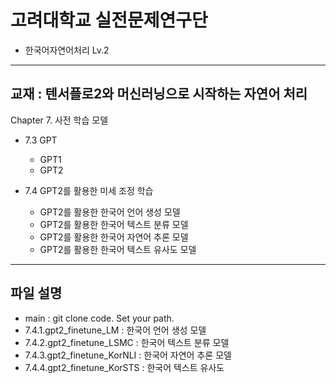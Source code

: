 # 고려대학교 실전문제연구단
- 한국어자연어처리 Lv.2


---
## 교재 : 텐서플로2와 머신러닝으로 시작하는 자연어 처리
Chapter 7. 사전 학습 모델

- 7.3 GPT
  - GPT1
  - GPT2

- 7.4 GPT2를 활용한 미세 조정 학습
  - GPT2를 활용한 한국어 언어 생성 모델
  - GPT2를 활용한 한국어 텍스트 분류 모델
  - GPT2를 활용한 한국어 자연어 추론 모델
  - GPT2를 활용한 한국어 텍스트 유사도 모델



---
## 파일 설명
- main : git clone code. Set your path.
- 7.4.1.gpt2_finetune_LM : 한국어 언어 생성 모델
- 7.4.2.gpt2_finetune_LSMC : 한국어 텍스트 분류 모델
- 7.4.3.gpt2_finetune_KorNLI : 한국어 자연어 추론 모델
- 7.4.4.gpt2_finetune_KorSTS : 한국어 텍스트 유사도 
